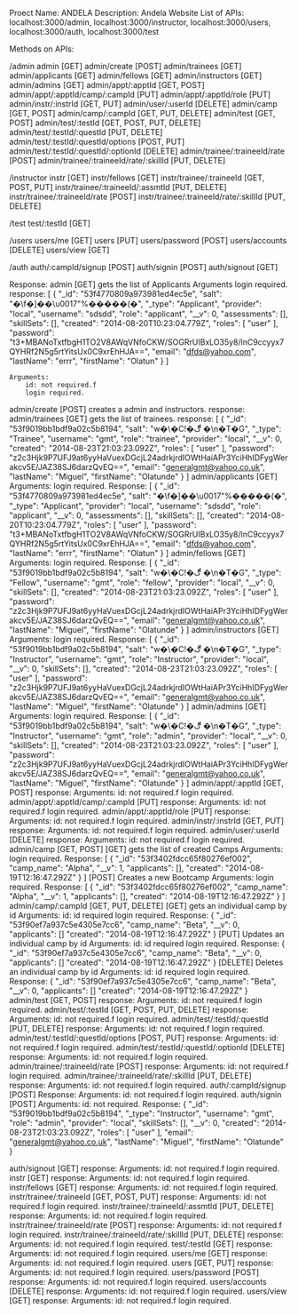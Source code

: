Proect Name: ANDELA 
Description: Andela Website
List of APIs: 	localhost:3000/admin,
				localhost:3000/instructor,
				localhost:3000/users,
				localhost:3000/auth,
				localhost:3000/test

Methods on APIs: 


/admin
	admin [GET]
	admin/create [POST]
	admin/trainees [GET]
	admin/applicants [GET]
	admin/fellows [GET]
	admin/instructors [GET]
	admin/admins [GET]
	admin/appt/:apptId [GET, POST]
	admin/appt/:apptId/camp/:campId [PUT]
	admin/appt/:apptId/role [PUT]
	admin/instr/:instrId [GET, PUT]
	admin/user/:userId [DELETE]
	admin/camp [GET, POST]
	admin/camp/:campId [GET, PUT, DELETE]
	admin/test [GET, POST]
	admin/test/:testId [GET, POST, PUT, DELETE]
	admin/test/:testId/:questId [PUT, DELETE]
	admin/test/:testId/:questId/options [POST, PUT]
	admin/test/:testId/:questId/:optionId [DELETE]
	admin/trainee/:traineeId/rate [POST]
	admin/trainee/:traineeId/rate/:skillId [PUT, DELETE]

/instructor
	instr [GET] 
	instr/fellows [GET]
	instr/trainee/:traineeId [GET, POST, PUT]
	instr/trainee/:traineeId/:assmtId [PUT, DELETE]
	instr/trainee/:traineeId/rate [POST]
	instr/trainee/:traineeId/rate/:skillId [PUT, DELETE]

/test
	test/:testId [GET]

/users
	users/me [GET]
	users [PUT]
	users/password [POST]
	users/accounts [DELETE]
	users/view [GET]

/auth
	auth/:campId/signup [POST]
	auth/signin [POST]
	auth/signout [GET]


Response:
admin [GET]
	gets the list of Applicants
	Arguments
		login required.
	response:
		[
	    {
	        "_id": "53f4770809a973981ed4ec5e",
	        "salt": "�\f�]��\u0017\"%�����(�",
	        "_type": "Applicant",
	        "provider": "local",
	        "username": "sdsdd",
	        "role": "applicant",
	        "__v": 0,
	        "assessments": [],
	        "skillSets": [],
	        "created": "2014-08-20T10:23:04.779Z",
	        "roles": [
	            "user"
	        ],
	        "password": "t3+MBANoTxtfbgH1TO2V8AWqVNfoCKW/SOGRrUIBxLO35y8/lnC9ccyyx7QYHRf2N5g5rtYitsUx0C9xrEhHJA==",
	        "email": "dfds@yahoo.com",
	        "lastName": "errr",
	        "firstName": "Olatun"
	    }
	]

	Arguments:
		id: not required.f
		login required.
admin/create [POST]
	creates a admin and instructors.
	response:
admin/trainees [GET]
	gets the list of trainees.
	response:
		[
    {
        "_id": "53f9019bb1bdf9a02c5b8194",
        "salt": "w�\\�C!�ڰ �\n�T�G",
        "_type": "Trainee",
        "username": "gmt",
        "role": "trainee",
        "provider": "local",
        "__v": 0,
        "created": "2014-08-23T21:03:23.092Z",
        "roles": [
            "user"
        ],
        "password": "z2c3Hjk9P7UFJ9at6yyHaVuexDGcjL24adrkjrdIOWtHaiAPr3YciHhIDFygWerakcv5E/JAZ38SJ6darzQvEQ==",
        "email": "generalgmt@yahoo.co.uk",
        "lastName": "Miguel",
        "firstName": "Olatunde"
    }
]
admin/applicants [GET]
	Arguments:
		login required.
	Response:
		[
    {
        "_id": "53f4770809a973981ed4ec5e",
        "salt": "�\f�]��\u0017\"%�����(�",
        "_type": "Applicant",
        "provider": "local",
        "username": "sdsdd",
        "role": "applicant",
        "__v": 0,
        "assessments": [],
        "skillSets": [],
        "created": "2014-08-20T10:23:04.779Z",
        "roles": [
            "user"
        ],
        "password": "t3+MBANoTxtfbgH1TO2V8AWqVNfoCKW/SOGRrUIBxLO35y8/lnC9ccyyx7QYHRf2N5g5rtYitsUx0C9xrEhHJA==",
        "email": "dfds@yahoo.com",
        "lastName": "errr",
        "firstName": "Olatun"
    }
]
admin/fellows [GET]
	Arguments:
		login required.
	Response:
		[
    {
        "_id": "53f9019bb1bdf9a02c5b8194",
        "salt": "w�\\�C!�ڰ �\n�T�G",
        "_type": "Fellow",
        "username": "gmt",
        "role": "fellow",
        "provider": "local",
        "__v": 0,
        "skillSets": [],
        "created": "2014-08-23T21:03:23.092Z",
        "roles": [
            "user"
        ],
        "password": "z2c3Hjk9P7UFJ9at6yyHaVuexDGcjL24adrkjrdIOWtHaiAPr3YciHhIDFygWerakcv5E/JAZ38SJ6darzQvEQ==",
        "email": "generalgmt@yahoo.co.uk",
        "lastName": "Miguel",
        "firstName": "Olatunde"
    }
]
admin/instructors [GET]
	Arguments:
		login required.
	Response:
		[
    {
        "_id": "53f9019bb1bdf9a02c5b8194",
        "salt": "w�\\�C!�ڰ �\n�T�G",
        "_type": "Instructor",
        "username": "gmt",
        "role": "Instructor",
        "provider": "local",
        "__v": 0,
        "skillSets": [],
        "created": "2014-08-23T21:03:23.092Z",
        "roles": [
            "user"
        ],
        "password": "z2c3Hjk9P7UFJ9at6yyHaVuexDGcjL24adrkjrdIOWtHaiAPr3YciHhIDFygWerakcv5E/JAZ38SJ6darzQvEQ==",
        "email": "generalgmt@yahoo.co.uk",
        "lastName": "Miguel",
        "firstName": "Olatunde"
    }
]
admin/admins [GET]
	Arguments:
		login required.
	Response:
		[
    {
        "_id": "53f9019bb1bdf9a02c5b8194",
        "salt": "w�\\�C!�ڰ �\n�T�G",
        "_type": "Instructor",
        "username": "gmt",
        "role": "admin",
        "provider": "local",
        "__v": 0,
        "skillSets": [],
        "created": "2014-08-23T21:03:23.092Z",
        "roles": [
            "user"
        ],
        "password": "z2c3Hjk9P7UFJ9at6yyHaVuexDGcjL24adrkjrdIOWtHaiAPr3YciHhIDFygWerakcv5E/JAZ38SJ6darzQvEQ==",
        "email": "generalgmt@yahoo.co.uk",
        "lastName": "Miguel",
        "firstName": "Olatunde"
    }
]
admin/appt/:apptId [GET, POST]
	response:
	Arguments:
		id: not required.f
		login required.
admin/appt/:apptId/camp/:campId [PUT]
	response:
	Arguments:
		id: not required.f
		login required.
admin/appt/:apptId/role [PUT]
	response:
	Arguments:
		id: not required.f
		login required.
admin/instr/:instrId [GET, PUT]
	response:
	Arguments:
		id: not required.f
		login required.
admin/user/:userId [DELETE]
	response:
	Arguments:
		id: not required.f
		login required.
admin/camp [GET, POST]
[GET]
	gets the list of created Camps
	Arguments:
		login required.
		Response:
			[
    {
        "_id": "53f3402fdcc65f80276ef002",
        "camp_name": "Alpha",
        "__v": 1,
        "applicants": [],
        "created": "2014-08-19T12:16:47.292Z"
    }
]
[POST]
	Creates a new Bootcamp
		Arguments:
		login required.
		Response:
			[
    {
        "_id": "53f3402fdcc65f80276ef002",
        "camp_name": "Alpha",
       "__v": 1,
        "applicants": [],
        "created": "2014-08-19T12:16:47.292Z"
    }
]
admin/camp/:campId [GET, PUT, DELETE]
[GET]
	gets an individual camp by id
	Arguments:
		id: id required
		login required.
	Response:
		{
    "_id": "53f90ef7a937c5e4305e7cc6",
    "camp_name": "Beta",
    "__v": 0,
    "applicants": []
    "created": "2014-08-19T12:16:47.292Z"
}
[PUT]
	Updates an individual camp by id
	Arguments:
		id: id required
		login required.
	Response:
		{
    "_id": "53f90ef7a937c5e4305e7cc6",
    "camp_name": "Beta",
    "__v": 0,
    "applicants": []
    "created": "2014-08-19T12:16:47.292Z"
}
[DELETE]
	Deletes	 an individual camp by id
	Arguments:
		id: id required
		login required.
	Response:
		{
    "_id": "53f90ef7a937c5e4305e7cc6",
    "camp_name": "Beta",
    "__v": 0,
    "applicants": []
    "created": "2014-08-19T12:16:47.292Z"
}
admin/test [GET, POST]
	response:
	Arguments:
		id: not required.f
		login required.
admin/test/:testId [GET, POST, PUT, DELETE]
	response:
	Arguments:
		id: not required.f
		login required.
admin/test/:testId/:questId [PUT, DELETE]
	response:
	Arguments:
		id: not required.f
		login required.
admin/test/:testId/:questId/options [POST, PUT]
	response:
	Arguments:
		id: not required.f
		login required.
admin/test/:testId/:questId/:optionId [DELETE]
	response:
	Arguments:
		id: not required.f
		login required.
admin/trainee/:traineeId/rate [POST]
	response:
	Arguments:
		id: not required.f
		login required.
admin/trainee/:traineeId/rate/:skillId [PUT, DELETE]
	response:
	Arguments:
		id: not required.f
		login required.
auth/:campId/signup [POST]
	Response:
	Arguments:
		id: not required.f
		login required.
auth/signin [POST]
	Arguments:
		id: not required.
	Response:
		{
		    "_id": "53f9019bb1bdf9a02c5b8194",
		    "_type": "Instructor",
		    "username": "gmt",
		    "role": "admin",
		    "provider": "local",
		    "skillSets": [],
		    "__v": 0,
		    "created": "2014-08-23T21:03:23.092Z",
		    "roles": [
		        "user"
		    ],
		    "email": "generalgmt@yahoo.co.uk",
		    "lastName": "Miguel",
		    "firstName": "Olatunde"
		}

auth/signout [GET]
	response:
	Arguments:
		id: not required.f
		login required.
instr [GET] 
	response:
	Arguments:
		id: not required.f
		login required.
instr/fellows [GET]
	response:
	Arguments:
		id: not required.f
		login required.
instr/trainee/:traineeId [GET, POST, PUT]
response:
	Arguments:
		id: not required.f
		login required.
instr/trainee/:traineeId/:assmtId [PUT, DELETE]
	response:
	Arguments:
		id: not required.f
		login required.
instr/trainee/:traineeId/rate [POST]
	response:
	Arguments:
		id: not required.f
		login required.
instr/trainee/:traineeId/rate/:skillId [PUT, DELETE]
	response:
	Arguments:
		id: not required.f
		login required.
test/:testId [GET]
	response:
	Arguments:
		id: not required.f
		login required.
users/me [GET]
	response:
	Arguments:
		id: not required.f
		login required.
users [GET, PUT]
	response:
	Arguments:
		id: not required.f
		login required.
users/password [POST]
	response:
	Arguments:
		id: not required.f
		login required.
users/accounts [DELETE]
	response:
	Arguments:
		id: not required.f
		login required.
users/view [GET]
	response:
	Arguments:
		id: not required.f
		login required.


